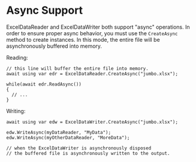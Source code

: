 # Async Support

ExcelDataReader and ExcelDataWriter both support "async" operations.
In order to ensure proper async behavior, you must use the `CreateAsync`
method to create instances. In this mode, the entire file will be 
asynchronously buffered into memory.

Reading:
```
// this line will buffer the entire file into memory.
await using var edr = ExcelDataReader.CreateAsync("jumbo.xlsx");

while(await edr.ReadAsync())
{
  // ...
}

```

Writing:
```
await using var edw = ExcelDataWriter.CreateAsync("jumbo.xlsx");

edw.WriteAsync(myDataReader, "MyData");
edw.WriteAsync(myOtherDataReader, "MoreData");

// when the ExcelDataWriter is asynchronously disposed
// the buffered file is asynchronously written to the output.
```